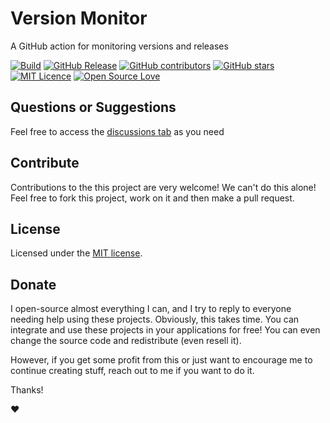 # Version Monitor

A GitHub action for monitoring versions and releases

[![Build](https://github.com/thiagodnf/version-monitor/actions/workflows/release.yml/badge.svg)](https://github.com/thiagodnf/version-monitor/actions/workflows/build.yml)
[![GitHub Release](https://img.shields.io/github/release/thiagodnf/version-monitor.svg)](https://github.com/thiagodnf/version-monitor/releases/latest)
[![GitHub contributors](https://img.shields.io/github/contributors/thiagodnf/version-monitor.svg)](https://github.com/thiagodnf/version-monitor/graphs/contributors)
[![GitHub stars](https://img.shields.io/github/stars/thiagodnf/version-monitor.svg)](https://github.com/thiagodnf/version-monitor)
[![MIT Licence](https://badges.frapsoft.com/os/mit/mit.svg?v=103)](https://opensource.org/licenses/mit-license.php)
[![Open Source Love](https://badges.frapsoft.com/os/v1/open-source.svg?v=103)](https://github.com/ellerbrock/open-source-badges/)


## Questions or Suggestions

Feel free to access the <a href="../../discussions">discussions tab</a> as you need

## Contribute

Contributions to the this project are very welcome! We can't do this alone! Feel free to fork this project, work on it and then make a pull request.

## License

Licensed under the [MIT license](LICENSE).

## Donate

I open-source almost everything I can, and I try to reply to everyone needing help using these projects. Obviously, this takes time. You can integrate and use these projects in your applications for free! You can even change the source code and redistribute (even resell it).

However, if you get some profit from this or just want to encourage me to continue creating stuff, reach out to me if you want to do it.

Thanks!

❤️